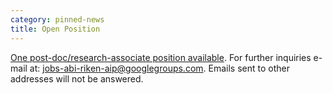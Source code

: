 ```yaml
---
category: pinned-news
title: Open Position
---
```


[One post-doc/research-associate position available](https://www.riken.jp/en/careers/researchers/20201022_2/index.html).
For further inquiries e-mail at: <jobs-abi-riken-aip@googlegroups.com>. Emails sent to other addresses will not be answered.
